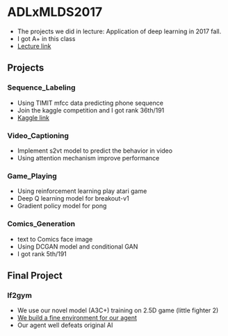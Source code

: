 # ADLxMLDS2017

*	The projects we did in lecture: Application of deep learning in 2017 fall.
*	I got A+ in this class
*	[Lecture link](https://www.csie.ntu.edu.tw/~yvchen/f106-adl/assignment.html)
##	Projects
###	Sequence_Labeling
*	Using TIMIT mfcc data predicting phone sequence
*	Join the kaggle competition and I got rank 36th/191
*	[Kaggle link](https://www.kaggle.com/c/hw1-timit)
###	Video_Captioning
*	Implement s2vt model to predict the behavior in video
*	Using attention mechanism improve performance
###	Game_Playing
*	Using reinforcement learning play atari game
*	Deep Q learning model for breakout-v1
*	Gradient policy model for pong
###	Comics_Generation
*	text to Comics face image
*	Using DCGAN model and conditional GAN
*	I got rank 5th/191
##	Final Project
###	lf2gym
*	We use our novel model (A3C+) training on 2.5D game (little fighter 2)
*	[We build a fine environment for our agent](https://github.com/elvisyjlin/lf2gym)
*	Our agent well defeats original AI